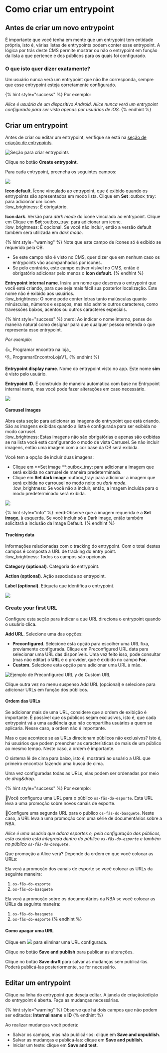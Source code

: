 # Como criar um entrypoint

## Antes de criar um novo entrypoint

É importante que você tenha em mente que um entrypoint tem entidade própria, isto é, várias listas de entrypoints podem conter esse entrypoint. A lógica por trás deste CMS permite mostrar ou não o entrypoint em função da lista a que pertence e dos públicos para os quais foi configurado.

### O que isto quer dizer exatamente?

Um usuário nunca verá um entrypoint que não lhe corresponda, sempre que esse entrypoint esteja corretamente configurado.

{% hint style="success" %}
Por exemplo:

_Alice é usuária de um dispositivo Android. Alice nunca verá um entrypoint configurado para ser visto apenas por usuários de iOS._
{% endhint %}

## Criar um entrypoint

Antes de criar ou editar um entrypoint, verifique se está na [seção de criação de entrypoints](./#estoy-en-la-seccion-para-crear-o-editar-un-entrypoint).

![Seção para criar entrypoints](.gitbook/assets/seccion\_entrypoints.png)

Clique no botão **Create entrypoint**.

Para cada entrypoint, preencha os seguintes campos:

![](.gitbook/assets/entrypoint\_creacion.png)

**Icon default.** Ícone vinculado ao entrypoint, que é exibido quando os entrypoints são apresentados em modo lista. Clique em **Set** :outbox\_tray: para adicionar um ícone.\
:low\_brightness: É obrigatório.

**Icon dark**. Versão para _dark mode_ do ícone vinculado ao entrypoint. Clique em Clique em **Set** :outbox\_tray: para adicionar um ícone.\
:low\_brightness: É opcional. Se você não incluir, então a versão default também será utilizada em _dark mode_.

{% hint style="warning" %}
Note que este campo de ícones só é exibido se requerido pela OB.

* Se este campo não é visto no CMS, quer dizer que em nenhum caso os entrypoints vão acompanhados por ícones.
* Se pelo contrário, este campo estiver visível no CMS, então é obrigatório adicionar pelo menos o **Icon default**.
{% endhint %}

**Entrypoint internal name**. Insira um nome que descreva o entrypoint que você está criando, para que seja mais fácil sua posterior localização. Este nome não é exibido aos usuários.\
:low\_brightness: O nome pode conter letras tanto maiúsculas quanto minúsculas, números e espaços, mas não admite outros caracteres, como travessões baixos, acentos ou outros caracteres especiais.

{% hint style="success" %}
:nerd: Ao indicar o nome interno, pense de maneira natural como designar para que qualquer pessoa entenda o que representa esse entrypoint.

_Por exemplo:_

:thumbsup:_ Programar encontro na loja_\
:thumbsdown:_ ProgramarEncontroLojaV1_
{% endhint %}

**Entrypoint display name**. Nome do entrypoint visto no app. Este nome **sim** é visto pelo usuário.

**Entrypoint ID**. É construído de maneira automática com base no Entrypoint internal name, mas você pode fazer alterações em caso necessário.

![](.gitbook/assets/crear\_entrypoint\_ID\_automatico.gif)

#### **Carousel images**

Abra esta seção para adicionar as imagens do entrypoint que está criando. São as imagens exibidas quando a lista é configurada para ser exibida no modo carrusel.\
:low\_brightness: Estas imagens não são obrigatórias e apenas são exibidas se na lista você está configurando o modo de vista Carrusel. Se não incluir imagens, então uma imagem com a cor base da OB será exibida.

Você tem a opção de incluir duas imagens:

* Clique em **Set image **:outbox\_tray: para adicionar a imagem que será exibida no carrusel de maneira predeterminada.
* Clique em **Set dark image** :outbox\_tray: para adicionar a imagem que será exibida no carrousel no modo noite ou _dark mode_.\
  :low\_brightness: Se você não a incluir, então, a imagem incluída para o modo predeterminado será exibida.

![](.gitbook/assets/carousel\_images.png)

{% hint style="info" %}
:nerd:Observe que a imagem requerida é a **Set image**, à esquerda. Se você incluir só a Dark image, então também solicitará a inclusão da Image Default.
{% endhint %}

#### **Tracking data**

Informações relacionadas com o tracking do entrypoint. Com o total destes campos é composta a URL de tracking do entry point.\
:low\_brightness: Todos os campos são opcionais

**Category (optional)**. Categoria do entrypoint.

**Action (optional)**. Ação associada ao entrypoint.

**Label (optional)**. Etiqueta que identifica o entrypoint.

![](.gitbook/assets/tracking\_data.png)

### Create your first URL

Configure esta seção para indicar a que URL direciona o entrypoint quando o usuário clica.

**Add URL**. Selecione uma das opções:

* **Preconfigured**. Selecione esta opção para escolher uma URL fixa, previamente configurada. Clique em Preconfigured URL data para selecionar uma URL das disponíveis. Uma vez feito isso, pode consultar (mas não editar) o **URL** e o provider, que é exibido no campo **For**.
* **Custom**. Selecione esta opção para adicionar uma URL à mão.

![Ejemplo de Preconfigured URL y de Custom URL](.gitbook/assets/AddURL\_Entrypoints.png)

Clique outra vez no menu suspenso Add URL (opcional) e selecione para adicionar URLs em função dos públicos.

#### Ordem das URLs

Se adicionar mais de uma URL, considere que a ordem de exibição é importante. É possível que os públicos sejam exclusivos, isto é, que cada entrypoint vá a uma audiência que não compartilha usuários a quem se aplicaria. Nesse caso, a ordem não é importante.

Mas o que acontece se as URLs direcionam públicos não exclusivos? Isto é, há usuários que podem preencher as características de mais de um público ao mesmo tempo. Neste caso, a ordem é importante.

O sistema lê de cima para baixo, isto é, mostrará ao usuário a URL que primeiro encontrar fazendo uma busca de cima.

Uma vez configuradas todas as URLs, elas podem ser ordenadas por meio de _drag\&drop_.

{% hint style="success" %}
Por exemplo:

🥇Você configurou uma URL para o público `os-fãs-do-esporte`. Esta URL leva a uma promoção sobre novos canais de esporte.

🏀Configure uma segunda URL para o público `os-fãs-do-basquete`. Neste caso, a URL leva a uma promoção com uma série de documentários sobre a NBA.

_Alice é uma usuária que adora esportes e, pela configuração dos públicos, esta usuária está integrada dentro do público `os-fãs-do-esporte` e também no público `os-fãs-do-basquete.`_

Que promoção a Alice verá? Depende da ordem en que você colocar as URLs:

Ela verá a promoção dos canais de esporte se você colocar as URLs da seguinte maneira:

1. `os-fãs-do-esporte`
2. `os-fãs-do-basquete`

Ela verá a promoção sobre os documentários da NBA se você colocar as URLs da seguinte maneira:

1. `os-fãs-do-basquete`
2. `os-fãs-do-esporte`
{% endhint %}

#### Como apagar uma URL

Clique em ![](.gitbook/assets/icono\_borrar.png) para eliminar uma URL configurada.

Clique no botão **Save and publish** para publicar as alterações.

Clique no botão **Save draft** para salvar as mudanças sem publicá-las. Poderá publicá-las posteriormente, se for necessário.

## Editar um entrypoint

Clique na linha do entrypoint que deseja editar. A janela de criação/edição do entrypoint é aberta. Faça as mudanças necessárias.

{% hint style="warning" %}
Observe que há dois campos que não podem ser editados: **Internal name** e **ID**
{% endhint %}

Ao realizar mudanças você poderá:

* Salvar os campos, mas não publicá-los: clique em **Save and unpublish**.
* Salvar as mudanças e publicá-las: clique em **Save and publish**.
* Iniciar um teste: clique em **Save and test**.
